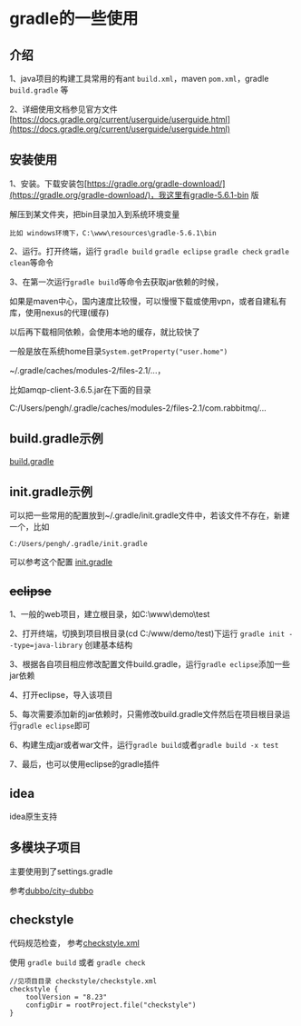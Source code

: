 # gradle的一些使用

## 介绍
1、java项目的构建工具常用的有ant `build.xml`，maven `pom.xml`，gradle `build.gradle` 等

2、详细使用文档参见官方文件 [https://docs.gradle.org/current/userguide/userguide.html](https://docs.gradle.org/current/userguide/userguide.html)

## 安装使用
1、安装。下载安装包[https://gradle.org/gradle-download/](https://gradle.org/gradle-download/)，我这里有gradle-5.6.1-bin 版

解压到某文件夹，把bin目录加入到系统环境变量

    比如 windows环境下，C:\www\resources\gradle-5.6.1\bin

2、运行。打开终端，运行 `gradle build` `gradle eclipse` `gradle check` `gradle clean`等命令

3、在第一次运行`gradle build`等命令去获取jar依赖的时候，

如果是maven中心，国内速度比较慢，可以慢慢下载或使用vpn，或者自建私有库，使用nexus的代理(缓存)

以后再下载相同依赖，会使用本地的缓存，就比较快了

一般是放在系统home目录`System.getProperty("user.home")`

~/.gradle/caches/modules-2/files-2.1/...，

比如amqp-client-3.6.5.jar在下面的目录

C:/Users/pengh/.gradle/caches/modules-2/files-2.1/com.rabbitmq/...

## build.gradle示例
[build.gradle](./build.gradle) 

## init.gradle示例
可以把一些常用的配置放到~/.gradle/init.gradle文件中，若该文件不存在，新建一个，比如

    C:/Users/pengh/.gradle/init.gradle
可以参考这个配置
[init.gradle](./init.gradle)    

## <del>eclipse</del>
1、一般的web项目，建立根目录，如C:\www\demo\test

2、打开终端，切换到项目根目录(cd C:/www/demo/test)下运行 `gradle init --type=java-library` 创建基本结构

3、根据各自项目相应修改配置文件build.gradle，运行`gradle eclipse`添加一些jar依赖

4、打开eclipse，导入该项目

5、每次需要添加新的jar依赖时，只需修改build.gradle文件然后在项目根目录运行`gradle eclipse`即可

6、构建生成jar或者war文件，运行`gradle build`或者`gradle build -x test`

7、最后，也可以使用eclipse的gradle插件

## idea
idea原生支持

## 多模块子项目
主要使用到了settings.gradle

参考[dubbo/city-dubbo](./../dubbo/city-dubbo)  

## checkstyle
代码规范检查， 参考[checkstyle.xml](./checkstyle/checkstyle.xml)  

使用 `gradle build` 或者  `gradle check`
    
    //见项目目录 checkstyle/checkstyle.xml
    checkstyle {
        toolVersion = "8.23"
        configDir = rootProject.file("checkstyle")
    }



